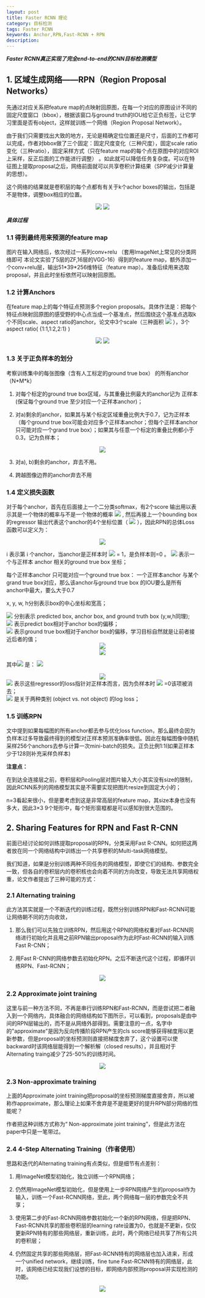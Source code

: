 ```yaml
---
layout: post
title: Faster RCNN 理论
category: 目标检测
tags: Faster RCNN
keywords: Anchor,RPN,Fast-RCNN + RPN
description:
---
```


***Faster RCNN真正实现了完全end-to-end的CNN目标检测模型***

## 1. 区域生成网络——RPN（Region Proposal Networks）

先通过对应关系把feature map的点映射回原图，在每一个对应的原图设计不同的固定尺度窗口（bbox），根据该窗口与ground truth的IOU给它正负标签，让它学习里面是否有object，这样就训练一个网络（Region Proposal Network）。

由于我们只需要找出大致的地方，无论是精确定位位置还是尺寸，后面的工作都可以完成，作者对bbox做了三个固定：固定尺度变化（三种尺度），固定scale ratio变化（三种ratio），固定采样方式（只在feature map的每个点在原图中的对应ROI上采样，反正后面的工作能进行调整） 。如此就可以降低任务复杂度。可以在特征图上提取proposal之后，网络前面就可以共享卷积计算结果（SPP减少计算量的思想）。

这个网络的结果就是卷积层的每个点都有有关于k个achor boxes的输出，包括是不是物体，调整box相应的位置。

<div style="text-align:center">

<img src="https://raw.githubusercontent.com/chiemon/chiemon.github.io/master/img/Faster-RCNN-1.png">

<img src="https://raw.githubusercontent.com/chiemon/chiemon.github.io/master/img/Faster-RCNN-2.png">

</div>

***具体过程***

### 1.1 得到最终用来预测的feature map

图片在输入网络后，依次经过一系列conv+relu （套用ImageNet上常见的分类网络即可 本论文实验了5层的ZF,16层的VGG-16）得到的feature map，额外添加一个conv+relu层，输出51\*39\*256维特征（feature map）。准备后续用来选取proposal，并且此时坐标依然可以映射回原图。

### 1.2 计算Anchors

在feature map上的每个特征点预测多个region proposals。具体作法是：把每个特征点映射回原图的感受野的中心点当成一个基准点，然后围绕这个基准点选取k个不同scale、aspect ratio的anchor。论文中3个scale（三种面积
<img src="https://raw.githubusercontent.com/chiemon/chiemon.github.io/master/img/Faster-RCNN-3.png">
），3个aspect ratio( {1:1,1:2,2:1} )

<div style="text-align:center">

<img src="https://raw.githubusercontent.com/chiemon/chiemon.github.io/master/img/Faster-RCNN-4.png">

<img src="https://raw.githubusercontent.com/chiemon/chiemon.github.io/master/img/Faster-RCNN-5.png">

</div>

### 1.3 关于正负样本的划分

考察训练集中的每张图像（含有人工标定的ground true box） 的所有anchor（N\*M\*k）

1. 对每个标定的ground true box区域，与其重叠比例最大的anchor记为 正样本 (保证每个ground true 至少对应一个正样本anchor)；

2. 对a)剩余的anchor，如果其与某个标定区域重叠比例大于0.7，记为正样本（每个ground true box可能会对应多个正样本anchor；但每个正样本anchor 只可能对应一个grand true box）；如果其与任意一个标定的重叠比例都小于0.3，记为负样本；

<div style="text-align:center">

<img src="https://raw.githubusercontent.com/chiemon/chiemon.github.io/master/img/Faster-RCNN-6.png">

</div>

3. 对a\), b\)剩余的anchor，弃去不用。

4. 跨越图像边界的anchor弃去不用

### 1.4 定义损失函数

对于每个anchor，首先在后面接上一个二分类softmax，有2个score 输出用以表示其是一个物体的概率与不是一个物体的概率
<img src="https://raw.githubusercontent.com/chiemon/chiemon.github.io/master/img/Faster-RCNN-7.png">
, 然后再接上一个bounding box的regressor 输出代表这个anchor的4个坐标位置（
<img src="https://raw.githubusercontent.com/chiemon/chiemon.github.io/master/img/Faster-RCNN-8.png">
），因此RPN的总体Loss函数可以定义为：

<div style="text-align:center">

<img src="https://raw.githubusercontent.com/chiemon/chiemon.github.io/master/img/Faster-RCNN-9.png">

</div>

i 表示第 i 个anchor，当anchor是正样本时
<img src="https://raw.githubusercontent.com/chiemon/chiemon.github.io/master/img/Faster-RCNN-10.png">
= 1，是负样本则=0 。
<img src="https://raw.githubusercontent.com/chiemon/chiemon.github.io/master/img/Faster-RCNN-11.png">
表示一个与正样本 anchor 相关的ground true box 坐标；

每个正样本anchor 只可能对应一个ground true box：
一个正样本anchor 与某个grand true box对应，那么该anchor与ground true box 的IOU要么是所有anchor中最大，要么大于0.7

x, y, w, h分别表示box的中心坐标和宽高；

<img src="https://raw.githubusercontent.com/chiemon/chiemon.github.io/master/img/Faster-RCNN-12.png">
分别表示 predicted box, anchor box, and ground truth box (y,w,h同理);<br>

<img src="https://raw.githubusercontent.com/chiemon/chiemon.github.io/master/img/Faster-RCNN-8.png">
表示predict box相对于anchor box的偏移；<br>

<img src="https://raw.githubusercontent.com/chiemon/chiemon.github.io/master/img/Faster-RCNN-11.png">
表示ground true box相对于anchor box的偏移，学习目标自然就是让前者接近后者的值；

<div style="text-align:center">

<img src="https://raw.githubusercontent.com/chiemon/chiemon.github.io/master/img/Faster-RCNN-13.png">
<br>
<img src="https://raw.githubusercontent.com/chiemon/chiemon.github.io/master/img/Faster-RCNN-14.png">

</div>

其中<img src="https://raw.githubusercontent.com/chiemon/chiemon.github.io/master/img/Faster-RCNN-20.png">
是：
<img src="https://raw.githubusercontent.com/chiemon/chiemon.github.io/master/img/Faster-RCNN-15.png">

<div style="text-align:center">

<img src="https://raw.githubusercontent.com/chiemon/chiemon.github.io/master/img/Faster-RCNN-16.png">

</div>

<img src="https://raw.githubusercontent.com/chiemon/chiemon.github.io/master/img/Faster-RCNN-10.png">
表示这些regressor的loss指针对正样本而言，因为负样本时
<img src="https://raw.githubusercontent.com/chiemon/chiemon.github.io/master/img/Faster-RCNN-10.png">
=0该项被消去；
<br>
<img src="https://raw.githubusercontent.com/chiemon/chiemon.github.io/master/img/Faster-RCNN-21.png">
是关于两种类别 (object vs. not object) 的log loss；

### 1.5 训练RPN

文中提到如果每幅图的所有anchor都去参与优化loss function，那么最终会因为负样本过多导致最终得到的模型对正样本预测准确率很低。因此在每幅图像中随机采样256个anchors去参与计算一次mini-batch的损失。正负比例1:1(如果正样本少于128则补充采样负样本)

**注意点：**

在到达全连接层之前，卷积层和Pooling层对图片输入大小其实没有size的限制，因此RCNN系列的网络模型其实是不需要实现把图片resize到固定大小的；

n=3看起来很小，但是要考虑到这是非常高层的feature map，其size本身也没有多大，因此3×3 9个矩形中，每个矩形窗框都是可以感知到很大范围的。

## 2. Sharing Features for RPN and Fast R-CNN

前面已经讨论如何训练提取proposal的RPN，分类采用Fast R-CNN。如何把这两者放在同一个网络结构中训练出一个共享卷积的Multi-task网络模型。

我们知道，如果是分别训练两种不同任务的网络模型，即使它们的结构、参数完全一致，但各自的卷积层内的卷积核也会向着不同的方向改变，导致无法共享网络权重，论文作者提出了三种可能的方式：

### 2.1 Alternating training

此方法其实就是一个不断迭代的训练过程，既然分别训练RPN和Fast-RCNN可能让网络朝不同的方向收敛，

1. 那么我们可以先独立训练RPN，然后用这个RPN的网络权重对Fast-RCNN网络进行初始化并且用之前RPN输出proposal作为此时Fast-RCNN的输入训练Fast R-CNN；

2. 用Fast R-CNN的网络参数去初始化RPN。之后不断迭代这个过程，即循环训练RPN、Fast-RCNN；

<div style="text-align:center">

<img src="https://raw.githubusercontent.com/chiemon/chiemon.github.io/master/img/Faster-RCNN-17.png">

</div>

### 2.2 Approximate joint training

这里与前一种方法不同，不再是串行训练RPN和Fast-RCNN，而是尝试把二者融入到一个网络内，具体融合的网络结构如下图所示，可以看到，proposals是由中间的RPN层输出的，而不是从网络外部得到。需要注意的一点，名字中的"approximate"是因为反向传播阶段RPN产生的cls score能够获得梯度用以更新参数，但是proposal的坐标预测则直接把梯度舍弃了，这个设置可以使backward时该网络层能得到一个解析解（closed results），并且相对于Alternating traing减少了25-50%的训练时间。

<div style="text-align:center">

<img src="https://raw.githubusercontent.com/chiemon/chiemon.github.io/master/img/Faster-RCNN-18.png">

</div>

### 2.3 Non-approximate training

上面的Approximate joint training把proposal的坐标预测梯度直接舍弃，所以被称作approximate，那么理论上如果不舍弃是不是能更好的提升RPN部分网络的性能呢？

作者把这种训练方式称为“ Non-approximate joint training”，但是此方法在paper中只是一笔带过。

### 2.4 4-Step Alternating Training（作者使用）

思路和迭代的Alternating training有点类似，但是细节有点差别：

1. 用ImageNet模型初始化，独立训练一个RPN网络；

2. 仍然用ImageNet模型初始化，但是使用上一步RPN网络产生的proposal作为输入，训练一个Fast-RCNN网络，至此，两个网络每一层的参数完全不共享；

3. 使用第二步的Fast-RCNN网络参数初始化一个新的RPN网络，但是把RPN、Fast-RCNN共享的那些卷积层的learning rate设置为0，也就是不更新，仅仅更新RPN特有的那些网络层，重新训练，此时，两个网络已经共享了所有公共的卷积层；

4. 仍然固定共享的那些网络层，把Fast-RCNN特有的网络层也加入进来，形成一个unified network，继续训练，fine tune Fast-RCNN特有的网络层，此时，该网络已经实现我们设想的目标，即网络内部预测proposal并实现检测的功能。

<div style="text-align:center">

<img src="https://raw.githubusercontent.com/chiemon/chiemon.github.io/master/img/Faster-RCNN-19.png">

</div>
